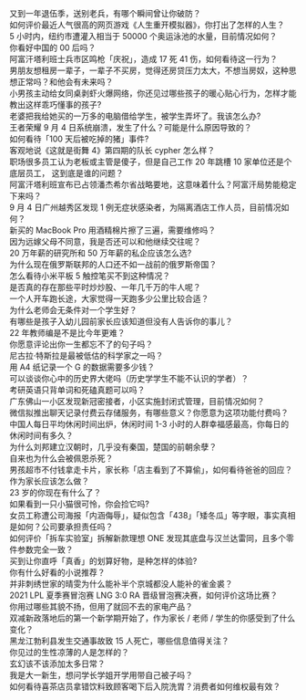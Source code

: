 又到一年退伍季，送别老兵，有哪个瞬间曾让你破防？  
如何评价最近人气很高的网页游戏《人生重开模拟器》，你打出了怎样的人生？  
5 小时内，纽约市遭灌入相当于 50000 个奥运泳池的水量，目前情况如何？  
你看好中国的 00 后吗？  
阿富汗塔利班士兵市区鸣枪「庆祝」，造成 17 死 41 伤，如何看待这一行为？  
男朋友想租房一辈子，一辈子不买房，觉得还房贷压力太大，不想当房奴，这种思想正常吗？和他会有未来吗？  
小男孩主动给女同桌剥虾火爆网络，你还见过哪些孩子的暖心贴心行为，怎样才能教出这样乖巧懂事的孩子?  
老婆把我给她买的一万多的电脑借给学生，被学生弄坏了。我该怎么办?  
王者荣耀 9 月 4 日系统崩溃，发生了什么？可能是什么原因导致的？  
如何看待「100 天后被吃掉的猪」事件?  
客观地说《这就是街舞 4》第四期的队长 cypher 怎么样？  
职场很多员工认为老板或主管是傻子，但是自己工作 20 年跳槽 10 家单位还是个底层员工， 这到底是谁的问题？  
阿富汗塔利班宣布已占领潘杰希尔省战略要地，这意味着什么？阿富汗局势能稳定下来吗？  
9 月 4 日广州越秀区发现 1 例无症状感染者，为隔离酒店工作人员，目前情况如何？  
新买的 MacBook Pro 用酒精棉片擦了三遍，需要维修吗？  
因为远嫁父母不同意，我是否还可以和他继续交往呢？  
20 万年薪的研究所和 50 万年薪的私企应该怎么选?  
为什么现在俄罗斯联邦的人口还不如一战前的俄罗斯帝国？  
怎么看待小米平板 5 触控笔买不到这种情况？  
是否真的存在那些平时炒炒股、一年几千万的牛人呢？  
一个人开车跑长途，大家觉得一天跑多少公里比较合适？  
为什么老师会无条件对一个学生好？  
有哪些是孩子入幼儿园前家长应该知道但没有人告诉你的事儿？  
22 年教师编是不是比今年更难？  
你愿意评论出你一生都忘不了的句子吗？  
尼古拉·特斯拉是最被低估的科学家之一吗？  
用 A4 纸记录一个 G 的数据需要多少钱？  
可以谈谈你心中的历史界大佬吗（历史学学生不能不认识的学者）？  
考研英语只背单词和死磕真题可以吗？  
广东佛山一小区发现新冠密接者，小区实施封闭式管理，目前情况如何？  
微信拟推出聊天记录付费云存储服务，有哪些意义？你愿意为这项功能付费吗？  
中国人每日平均休闲时间出炉，休闲时间 1-3 小时的人群幸福感最高，你每日的休闲时间有多久？  
为什么刘邦建立汉朝时，几乎没有秦国，楚国的前朝余孽？  
自来也为什么会被佩恩杀死？  
男孩超市不付钱拿走卡片，家长称「店主看到了不算偷」，如何看待爸爸的回应？作为家长应该怎么做？  
23 岁的你现在有什么了？  
如果看到一只小猫很可怜，你会捡它吗?  
女员工称遭公司海报「内涵侮辱」，疑似包含「438」「矮冬瓜」等字眼，事实真相是如何？公司要承担责任吗？  
如何评价「拆车实验室」拆解新款理想 ONE 发现其底盘与汉兰达雷同，且多个零件参数完全一致？  
买到让你直呼「真香」的划算好物，是种怎样的体验?  
你有什么好看的小说推荐？  
并非刺绣世家的晴雯为什么能补半个京城都没人能补的雀金裘？  
2021 LPL 夏季赛冒泡赛 LNG 3:0 RA 晋级冒泡赛决赛，如何评价这场比赛？  
你用过哪些其貌不扬，但用了就回不去的家电产品？  
双减新政落地后的第一个新学期开始了，作为家长 / 老师 / 学生的你感受到了什么变化？  
黑龙江勃利县发生交通事故致 15 人死亡，哪些信息值得关注？  
你见过的生性凉薄的人是怎样的？  
玄幻该不该添加太多日常？  
我是大一新生，想问学长学姐开学用带自己被子吗？  
如何看待喜茶店员拿错饮料致顾客喝下后入院洗胃？消费者如何维权最有效？  
